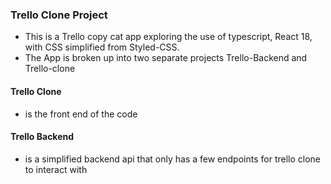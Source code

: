 ### Trello Clone Project

- This is a Trello copy cat app exploring the use of typescript, React 18, with CSS simplified from Styled-CSS.
- The App is broken up into two separate projects Trello-Backend and Trello-clone

#### Trello Clone
- is the front end of the code

#### Trello Backend 
- is a simplified backend api that only has a few endpoints for trello clone to interact with
